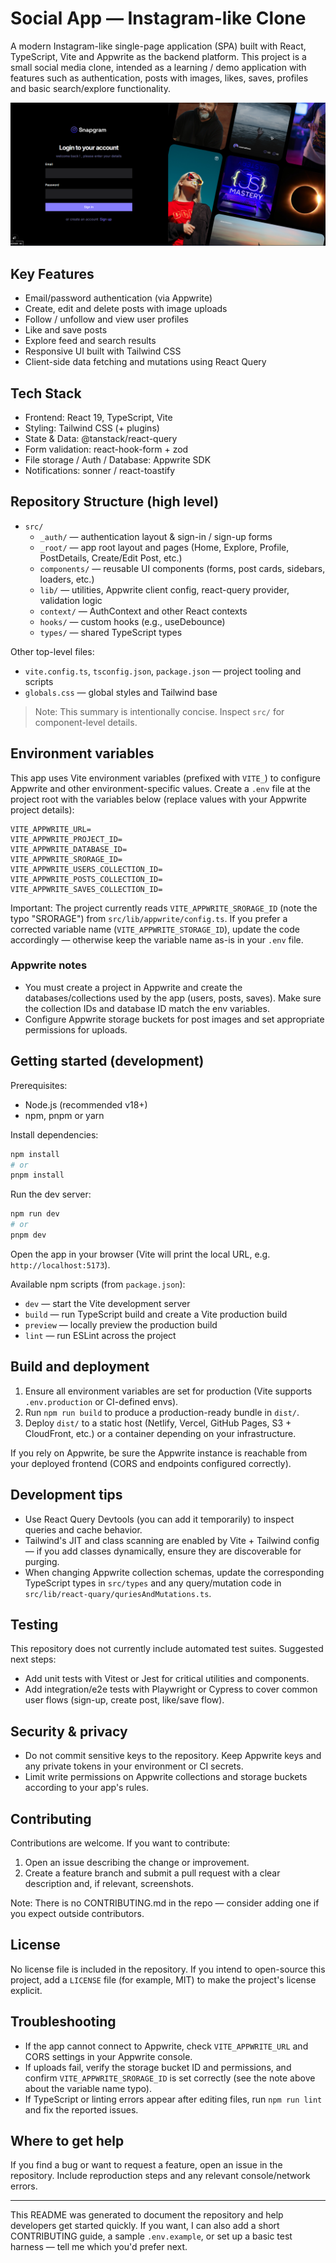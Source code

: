 # Social App — Instagram-like Clone

A modern Instagram-like single-page application (SPA) built with React, TypeScript, Vite and Appwrite as the backend platform. This project is a small social media clone, intended as a learning / demo application with features such as authentication, posts with images, likes, saves, profiles and basic search/explore functionality.

 ![preview](./image.png)

## Key Features

- Email/password authentication (via Appwrite)
- Create, edit and delete posts with image uploads
- Follow / unfollow and view user profiles
- Like and save posts
- Explore feed and search results
- Responsive UI built with Tailwind CSS
- Client-side data fetching and mutations using React Query

## Tech Stack

- Frontend: React 19, TypeScript, Vite
- Styling: Tailwind CSS (+ plugins)
- State & Data: @tanstack/react-query
- Form validation: react-hook-form + zod
- File storage / Auth / Database: Appwrite SDK
- Notifications: sonner / react-toastify

## Repository Structure (high level)

- `src/`
  - `_auth/` — authentication layout & sign-in / sign-up forms
  - `_root/` — app root layout and pages (Home, Explore, Profile, PostDetails, Create/Edit Post, etc.)
  - `components/` — reusable UI components (forms, post cards, sidebars, loaders, etc.)
  - `lib/` — utilities, Appwrite client config, react-query provider, validation logic
  - `context/` — AuthContext and other React contexts
  - `hooks/` — custom hooks (e.g., useDebounce)
  - `types/` — shared TypeScript types

Other top-level files:

- `vite.config.ts`, `tsconfig.json`, `package.json` — project tooling and scripts
- `globals.css` — global styles and Tailwind base

> Note: This summary is intentionally concise. Inspect `src/` for component-level details.

## Environment variables

This app uses Vite environment variables (prefixed with `VITE_`) to configure Appwrite and other environment-specific values. Create a `.env` file at the project root with the variables below (replace values with your Appwrite project details):

```
VITE_APPWRITE_URL=
VITE_APPWRITE_PROJECT_ID=
VITE_APPWRITE_DATABASE_ID=
VITE_APPWRITE_SRORAGE_ID=
VITE_APPWRITE_USERS_COLLECTION_ID=
VITE_APPWRITE_POSTS_COLLECTION_ID=
VITE_APPWRITE_SAVES_COLLECTION_ID=
```

Important: The project currently reads `VITE_APPWRITE_SRORAGE_ID` (note the typo "SRORAGE") from `src/lib/appwrite/config.ts`. If you prefer a corrected variable name (`VITE_APPWRITE_STORAGE_ID`), update the code accordingly — otherwise keep the variable name as-is in your `.env` file.

### Appwrite notes

- You must create a project in Appwrite and create the databases/collections used by the app (users, posts, saves). Make sure the collection IDs and database ID match the env variables.
- Configure Appwrite storage buckets for post images and set appropriate permissions for uploads.

## Getting started (development)

Prerequisites:

- Node.js (recommended v18+)
- npm, pnpm or yarn

Install dependencies:

```bash
npm install
# or
pnpm install
```

Run the dev server:

```bash
npm run dev
# or
pnpm dev
```

Open the app in your browser (Vite will print the local URL, e.g. `http://localhost:5173`).

Available npm scripts (from `package.json`):

- `dev` — start the Vite development server
- `build` — run TypeScript build and create a Vite production build
- `preview` — locally preview the production build
- `lint` — run ESLint across the project

## Build and deployment

1. Ensure all environment variables are set for production (Vite supports `.env.production` or CI-defined envs).
2. Run `npm run build` to produce a production-ready bundle in `dist/`.
3. Deploy `dist/` to a static host (Netlify, Vercel, GitHub Pages, S3 + CloudFront, etc.) or a container depending on your infrastructure.

If you rely on Appwrite, be sure the Appwrite instance is reachable from your deployed frontend (CORS and endpoints configured correctly).

## Development tips

- Use React Query Devtools (you can add it temporarily) to inspect queries and cache behavior.
- Tailwind's JIT and class scanning are enabled by Vite + Tailwind config — if you add classes dynamically, ensure they are discoverable for purging.
- When changing Appwrite collection schemas, update the corresponding TypeScript types in `src/types` and any query/mutation code in `src/lib/react-quary/quriesAndMutations.ts`.

## Testing

This repository does not currently include automated test suites. Suggested next steps:

- Add unit tests with Vitest or Jest for critical utilities and components.
- Add integration/e2e tests with Playwright or Cypress to cover common user flows (sign-up, create post, like/save flow).

## Security & privacy

- Do not commit sensitive keys to the repository. Keep Appwrite keys and any private tokens in your environment or CI secrets.
- Limit write permissions on Appwrite collections and storage buckets according to your app's rules.

## Contributing

Contributions are welcome. If you want to contribute:

1. Open an issue describing the change or improvement.
2. Create a feature branch and submit a pull request with a clear description and, if relevant, screenshots.

Note: There is no CONTRIBUTING.md in the repo — consider adding one if you expect outside contributors.

## License

No license file is included in the repository. If you intend to open-source this project, add a `LICENSE` file (for example, MIT) to make the project's license explicit.

## Troubleshooting

- If the app cannot connect to Appwrite, check `VITE_APPWRITE_URL` and CORS settings in your Appwrite console.
- If uploads fail, verify the storage bucket ID and permissions, and confirm `VITE_APPWRITE_SRORAGE_ID` is set correctly (see the note above about the variable name typo).
- If TypeScript or linting errors appear after editing files, run `npm run lint` and fix the reported issues.

## Where to get help

If you find a bug or want to request a feature, open an issue in the repository. Include reproduction steps and any relevant console/network errors.

---

This README was generated to document the repository and help developers get started quickly. If you want, I can also add a short CONTRIBUTING guide, a sample `.env.example`, or set up a basic test harness — tell me which you'd prefer next.
